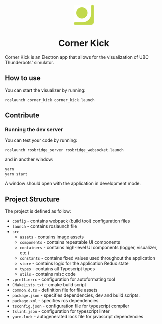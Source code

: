 <p align="center">
  <img src="./src/assets/logo.svg" width="64px">
  <br>
  <h1 align="center">Corner Kick</h1>
</p>

Corner Kick is an Electron app that allows for the visualization of UBC Thunderbots' simulator.

## How to use

You can start the visualizer by running:

```
roslaunch corner_kick corner_kick.launch
```

## Contribute

### Running the dev server

You can test your code by running:

```
roslaunch rosbridge_server rosbridge_websocket.launch
```

and in another window:

```
yarn
yarn start
```

A window should open with the application in development mode.

## Project Structure

The project is defined as follow:

-   `config` - contains webpack (build tool) configuration files
-   `launch` - contains roslaunch file
-   `src`
    -   `assets` - contains image assets
    -   `components` - contains repeatable UI components
    -   `containers` - contains high-level UI components (logger, visualizer, etc.)
    -   `constants` - contains fixed values used throughout the application
    -   `store` - contains logic for the application Redux state
    -   `types` - contains all Typescript types
    -   `utils` - contains misc code
-   `.prettierrc` - configuration for autoformating tool
-   `CMakeLists.txt` - cmake build script
-   `common.d.ts` - definition file for file assets
-   `package.json` - specifies dependencies, dev and build scripts.
-   `package.xml` - specifies ros dependencies
-   `tsconfig.json` - configuration file for typescript compiler
-   `tslint.json` - configuration for typescript linter
-   `yarn.lock` - autogenerated lock file for javascript dependencies
